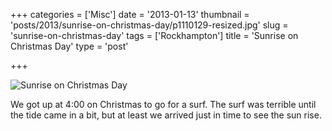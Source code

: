 +++
categories = ['Misc']
date = '2013-01-13'
thumbnail = 'posts/2013/sunrise-on-christmas-day/p1110129-resized.jpg'
slug = 'sunrise-on-christmas-day'
tags = ['Rockhampton']
title = 'Sunrise on Christmas Day'
type = 'post'

+++

![Sunrise on Christmas Day](p1110129-resized.jpg)

We got up at 4:00 on Christmas to go for a surf. The surf was terrible until the tide came in a bit, but at least we arrived just in time to see the sun rise.